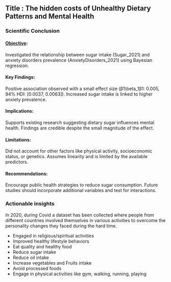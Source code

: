 ## Title : The hidden costs of Unhealthy Dietary Patterns and Mental Health

### Scientific Conclusion

#### <ins>Objective</ins>:
Investigated the relationship between sugar intake (Sugar_2021) and anxiety disorders prevalence (AnxietyDisorders_2021) using Bayesian regression.

#### Key Findings:
Positive association observed with a small effect size (β1\beta_1β1: 0.005, 94% HDI: [0.0037, 0.0063]). Increased sugar intake is linked to higher anxiety prevalence.

#### Implications:
Supports existing research suggesting dietary sugar influences mental health. Findings are credible despite the small magnitude of the effect.

#### Limitations:
Did not account for other factors like physical activity, socioeconomic status, or genetics. Assumes linearity and is limited by the available predictors.

#### Recommendations:
Encourage public health strategies to reduce sugar consumption. Future studies should incorporate additional variables and test for interactions.


### Actionable insights
In 2020, during Covid a dataset has been collected where people from different countries involved themselves in various activities to overcome the personality changes they faced during the hard time.
- Engaged in religious/spiritual activities
- Improved healthy lifestyle behaviors
- Eat quality and healthy food
- Reduce sugar intake
- Reduce oil intake
- Increase vegetables and Fruits intake
- Avoid processed foods
- Engage in physical activities like gym, walking, running, playing
